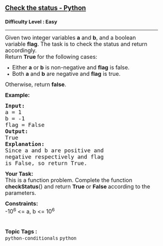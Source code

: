 <h2><a href="https://practice.geeksforgeeks.org/problems/check-the-status/1?utm_source=geeksforgeeks&utm_medium=article_practice_tab&utm_campaign=article_practice_tab">Check the status - Python</a></h2><h3>Difficulty Level : Easy</h3><hr><div class="problems_problem_content__Xm_eO"><p><span style="font-size: 18px;">Given two integer variables <strong>a</strong> and <strong>b</strong>, and a boolean variable&nbsp;<strong>flag</strong>. The task is to check the status and return accordingly.<br>Return&nbsp;<strong>True&nbsp;</strong>for the following cases:</span></p>
<ul>
<li><span style="font-size: 18px;">Either&nbsp;<strong>a</strong>&nbsp;or&nbsp;<strong>b</strong>&nbsp;is non-negative and&nbsp;<strong>flag</strong>&nbsp;is false.</span></li>
<li><span style="font-size: 18px;">Both&nbsp;<strong>a</strong>&nbsp;and&nbsp;<strong>b</strong>&nbsp;are negative and&nbsp;<strong>flag</strong>&nbsp;is true.</span></li>
</ul>
<p><span style="font-size: 18px;">Otherwise, return <strong>false</strong>.</span></p>
<p><span style="font-size: 18px;"><strong>Example:</strong></span><span style="font-size: 18px;"><strong>&nbsp;</strong></span></p>
<pre><span style="font-size: 18px;"><strong>Input:</strong>
a = 1
b = -1
flag = False
<strong>Output:</strong>
True
<strong>Explanation:</strong>
Since a and b are positive and 
negative respectively and flag
is False, so return True.</span></pre>
<p><span style="font-size: 18px;"><strong>Your Task:</strong><br>This is a function problem. Complete the function <strong>checkStatus</strong>() and return <strong>True </strong>or <strong>False </strong>according to the parameters.</span></p>
<p><span style="font-size: 18px;"><strong>Constraints:</strong><br>-10<sup>6</sup> &lt;= a, b &lt;= 10<sup>6</sup></span></p></div><br><p><span style=font-size:18px><strong>Topic Tags : </strong><br><code>python-conditionals</code>&nbsp;<code>python</code>&nbsp;